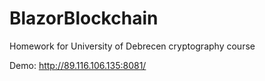 # BlazorBlockchain
 Homework for University of Debrecen  cryptography course

Demo: http://89.116.106.135:8081/

